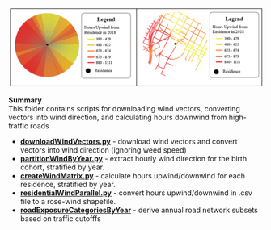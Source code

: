 ![GitHub Logo](/Images/WindDirection.png)

**Summary** <br>
This folder contains scripts for downloading wind vectors, converting vectors into wind direction, and calculating hours downwind from high-traffic roads

- **[downloadWindVectors.py](https://github.com/larkinandy/Matching_HEI_4970/blob/main/wind%20metrics/scripts/downloadWindVectors.py)** - download wind vectors and convert vectors into wind direction (ignoring weed speed) <br>
- **[partitionWindByYear.py](https://github.com/larkinandy/Matching_HEI_4970/blob/main/wind%20metrics/scripts/partitionWindByYear.py)** - extract hourly wind direction for the birth cohort, stratified by year.  <br>
- **[createWindMatrix.py](https://github.com/larkinandy/Matching_HEI_4970/blob/main/wind%20metrics/scripts/createWindMarix.py)** - calculate hours upwind/downwind for each residence, stratified by year. <br>
- **[residentialWindParallel.py](https://github.com/larkinandy/Matching_HEI_4970/blob/main/wind%20metrics/scripts/residentialWindParallel.py)** - convert hours upwind/downwind in .csv file to a rose-wind shapefile. <br>
- **[roadExposureCategoriesByYear](https://github.com/larkinandy/Matching_HEI_4970/blob/main/wind%20metrics/scripts/roadExposureCategoriesByYear.ipynb)** - derive annual road network subsets based on traffic cutofffs
